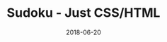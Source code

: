 ---
title: 'Sudoku - Just CSS/HTML'
description: 'Complete a sudoku puzzle without Javascript or server-side interaction.'
gametype: 'medium'
gameid: 38
date: 2018-06-20
tags: []
draft: false
type: 'games'
num19: [{'idx':1,'arr1':[1,2,3,4,5,6,7,8,9],'arr2':[1,2,3,4,5,6,7,8,9]},{'idx':2,'arr1':[1,2,3,4,5,6,7,8,9],'arr2':[1,2,3,4,5,6,7,8,9]},{'idx':3,'arr1':[1,2,3,4,5,6,7,8,9],'arr2':[1,2,3,4,5,6,7,8,9]},{'idx':4,'arr1':[1,2,3,4,5,6,7,8,9],'arr2':[1,2,3,4,5,6,7,8,9]},{'idx':5,'arr1':[1,2,3,4,5,6,7,8,9],'arr2':[1,2,3,4,5,6,7,8,9]},{'idx':6,'arr1':[1,2,3,4,5,6,7,8,9],'arr2':[1,2,3,4,5,6,7,8,9]},{'idx':7,'arr1':[1,2,3,4,5,6,7,8,9],'arr2':[1,2,3,4,5,6,7,8,9]},{'idx':8,'arr1':[1,2,3,4,5,6,7,8,9],'arr2':[1,2,3,4,5,6,7,8,9]},{'idx':9,'arr1':[1,2,3,4,5,6,7,8,9],'arr2':[1,2,3,4,5,6,7,8,9]}]
puzzle: [[0, 0, 7, 9, 1, 5, 0, 0, 0], [0, 5, 0, 0, 0, 0, 0, 0, 0], [0, 0, 0, 3, 0, 4, 2, 0, 7], [6, 0, 5, 2, 0, 0, 1, 0, 4], [0, 3, 1, 0, 0, 0, 0, 0, 0], [7, 0, 4, 5, 0, 0, 6, 0, 8], [0, 0, 0, 7, 0, 9, 5, 0, 1], [0, 7, 0, 0, 0, 0, 0, 0, 0], [0, 0, 3, 1, 4, 8, 0, 0, 0]]
layout: 'sudokucssstatic'
---
